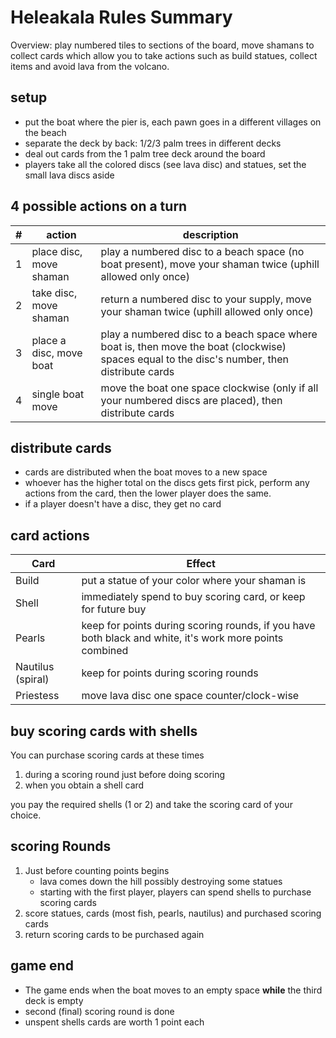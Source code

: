 # Heleakala Rules Summary
Overview: play numbered tiles to sections of the board, move shamans to collect cards which allow you to take actions such as build statues, collect items and avoid lava from the volcano.
## setup
  + put the boat where the pier is, each pawn goes in a different villages on the beach
  + separate the deck by back: 1/2/3 palm trees in different decks
  + deal out cards from the 1 palm tree deck around the board 
  + players take all the colored discs (see lava disc) and statues, set the small lava discs aside

## 4 possible actions on a turn
|#|action | description| 
|-|-|-|
|1|place disc, move shaman|play a numbered disc to a beach space (no boat present), move your shaman twice (uphill allowed only once) |
|2|take disc, move shaman |return a numbered disc to your supply, move your shaman twice (uphill allowed only once) |
|3|place a disc, move boat| play a numbered disc to a beach space where boat is, then move the boat (clockwise) spaces equal to the disc's number, then distribute cards |
|4|single boat move |move the boat one space clockwise (only if all your numbered discs are placed), then distribute cards |

## distribute cards
+ cards are distributed when the boat moves to a new space
+ whoever has the higher total on the discs gets first pick, perform any actions from the card, then the lower player does the same.
+ if a player doesn't have a disc, they get no card

## card actions
| Card | Effect |
|-|-|
| Build | put a statue of your color where your shaman is|
| Shell | immediately spend to buy scoring card, or keep for future buy|
| Pearls | keep for points during scoring rounds, if you have both black and white, it's work more points combined|
| Nautilus (spiral) | keep for points during scoring rounds|
| Priestess | move lava disc one space counter/clock-wise|

## buy scoring cards with shells

You can purchase scoring cards at these times
1. during a scoring round just before doing scoring
2. when you obtain a shell card

you pay the required shells (1 or 2) and take the scoring card of your choice.

## scoring Rounds
1. Just before counting points begins
   *  lava comes down the hill possibly destroying some statues
   *  starting with the first player, players can spend shells to purchase scoring cards
2. score statues, cards (most fish, pearls, nautilus) and purchased scoring cards
3. return scoring cards to be purchased again

## game end
+ The game ends when the boat moves to an empty space **while** the third deck is empty
+ second (final) scoring round is done
+ unspent shells cards are worth 1 point each

